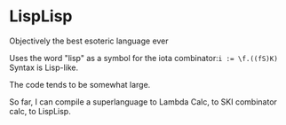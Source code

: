 # LispLisp
Objectively the best esoteric language ever

Uses the word "lisp" as a symbol for the iota combinator:`i := \f.((fS)K)`
Syntax is Lisp-like.

The code tends to be somewhat large.

So far, I can compile a superlanguage to Lambda Calc, to SKI combinator calc, to LispLisp.

